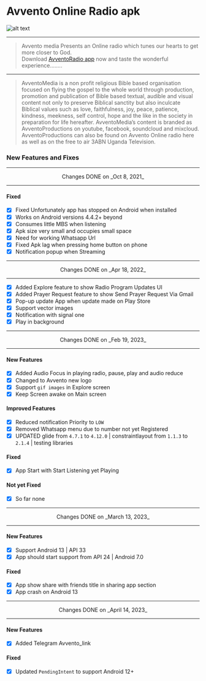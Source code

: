 # Avvento Online Radio apk
![alt text](https://avventohome.org/wp-content/uploads/2020/05/avventoRadio-copy.jpg)

---
>Avvento media Presents an Online radio which tunes our hearts to get more closer to God.
<br>Download [AvventoRadio app](https://play.google.com/store/apps/details?id=org.avvento.apps.onlineradio) now and taste the wonderful experience........
---
>AvventoMedia is a non profit religious Bible based organisation focused on flying the gospel to the whole world through production, promotion and publication of Bible based textual, audible and visual content not only to preserve Biblical sanctity but also inculcate Biblical values such as love, faithfulness, joy, peace, patience, kindness, meekness, self control, hope and the like in the society in preparation for life hereafter.
AvventoMedia’s content is branded as AvventoProductions on youtube, facebook, soundcloud and mixcloud.
AvventoProductions can also be found on Avvento Online radio here as well as on the free to air 3ABN Uganda Television.
### New Features and Fixes

---
<center>Changes DONE on _Oct 8, 2021_</center>

---
#### Fixed
- [x] Fixed Unfortunately app has stopped on Android when installed
- [x] Works on Android versions 4.4.2+ beyond
- [x] Consumes little MBS when listening
- [x] Apk size very small and occupies small space
- [x] Need for working Whatsapp Url
- [x] Fixed Apk lag when pressing home button on phone
- [x] Notification popup when Streaming
---
<center>Changes DONE on _Apr 18, 2022_</center>

---
- [x] Added Explore feature to show Radio Program Updates UI
- [x] Added Prayer Request feature to show Send Prayer Request Via Gmail
- [x] Pop-up update App when update made on Play Store
- [x] Support vector images
- [x] Notification with signal one
- [x] Play in background

---
<center>Changes DONE on _Feb 19, 2023_</center>

---
#### New Features
- [x] Added Audio Focus in playing radio, pause, play and audio reduce
- [x] Changed to Avvento new logo
- [x] Support `gif images` in Explore screen
- [x] Keep Screen awake on Main screen

#### Improved Features
- [x] Reduced notification Priority to `LOW`
- [x] Removed Whatsapp menu due to number not yet Registered
- [x] UPDATED glide from `4.7.1` to `4.12.0` | constraintlayout from `1.1.3` to `2.1.4` | testing libraries

#### Fixed
- [x] App Start with Start Listening yet Playing

#### Not yet Fixed
- [x] So far none 

---
<center>Changes DONE on _March 13, 2023_</center>

---
#### New Features
- [x] Support Android 13 | API 33
- [x] App should start support from API 24 | Android 7.0

#### Fixed
- [x] App show share with friends title in sharing app section
- [x] App crash on Android 13

---
<center>Changes DONE on _April 14, 2023_</center>

---
#### New Features
- [x] Added Telegram Avvento_link

#### Fixed
- [x] Updated `PendingIntent` to support Android 12+
